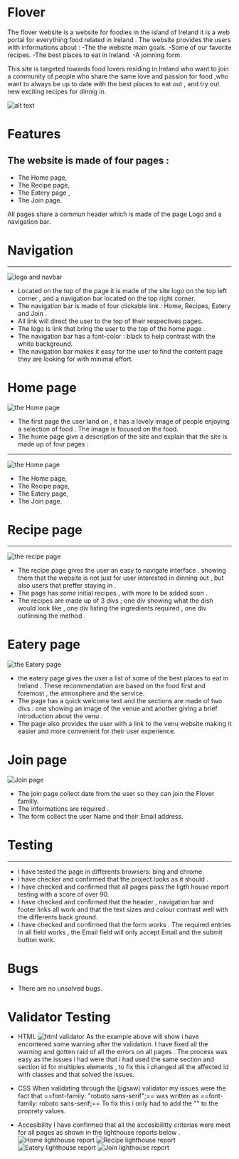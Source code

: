 # **Flover**

The flover website is a website for foodies in the island of Ireland it is a web portal for everything food related in Ireland . The website provides the users with informations about :
-The the website main goals.
-Some of our favorite recipes.
-The best places to eat in Ireland.
-A joinning form.

This site is targeted towards food lovers residing in Ireland who want to join a community of people who share the same love and passion for food ,who want to always be up to date with the best places to eat out , and try out new exciting recipes for dinnig in.

![alt text](https://github.com/Medhmo/project-one/blob/main/assets/images/ami.responsive.png)

# **Features**

The website is made of four pages : 
---
- The Home page,
- The Recipe page,
- The Eatery page ,
- The Join page.

All pages share a commun header which is made of the page Logo and a navigation bar.

# Navigation #
--- 
![logo and navbar](https://github.com/Medhmo/project-one/blob/main/assets/images/logo%20and%20nav%20bar.png)
- Located on the top of the page it is made of the site logo on the top left corner , and a navigation bar located on the top right corner. 
- The navigation bar is made of four clickable link : Home, Recipes, Eatery and Join . 
- All link will direct the user to the top of their respectives pages.
- The logo is link that bring the user to the top of the home page .
- The navigation bar has a font-color : black to help contrast with the white background.
- The navigation bar makes it easy for the user to find the content page they are looking for with minimal effort.


# Home page #
![the Home page](https://github.com/Medhmo/project-one/blob/main/assets/images/home%20page%20image.png )
- The first page the user land on , it has a lovely image of people enjoying a selection of food . The image is focused on the food.
- The home page give a description of the site and explain that the site is made up of four pages :
---
![the Home page](https://github.com/Medhmo/project-one/blob/main/assets/images/home%20page%20content.png)
- The Home page,
- The Recipe page,
- The Eatery page,
- The Join page.

# Recipe page #
---
![the recipe page](https://github.com/Medhmo/project-one/blob/main/assets/images/recipe%20page.png)
- The recipe page gives the user an easy to navigate interface . showing them that the website is not just for user interested in dinning out , but also users that preffer staying in .
- The page has some initial recipes , with more to be added soon .
- The recipes are made up of 3 divs ; one div showing what the dish would look like , one div listing the ingredients required , one div outlinning the method .

# Eatery page #

![the Eatery page](https://github.com/Medhmo/project-one/blob/main/assets/images/eatery%20page.png)
- the eatery page gives the user a list of some of the best places to eat in Ireland . These recommendation are based on the food first and foremost , the atmosphere and the service.
- The page has a quick welcome text and the sections are made of two divs : one showing an image of the venue and another giving a brief introduction about the venu .
- The page also provides the user with a link to the venu website making it easier and more convenient for their user experience.

# Join page #

![Join page](https://github.com/Medhmo/project-one/blob/main/assets/images/form%20for%20joining.png)
- The join page collect date from the user so they can join the Flover familly.
- The informations are required .
- The form collect the user Name and their Email address.

# Testing #
---
- I have tested the page in differents browsers: bing and chrome.
- I have checker and confirmed that the project looks as it should .
- I have checked and confirmed that all pages pass the ligth house report testing with a score of over 90.
- I have checked and confirmed that the header , navigation bar and footer links all work and that the text sizes and colour contrast well with the differents back ground.
- I have checked and confirmed that the form works . The required entries in all field works , the Email field will only accept Email and the submit button work.

# Bugs #

- There are no unsolved bugs.

# Validator Testing #

- HTML
![html validator]()
As the example above will show i have encontered some warning after the validation. 
I have fixed all the warning and gotten raid of all the errors on all pages .
The process was easy as the issues i had were that i had used the same section and section id for multiples elements , to fix this i changed all the affected id with classes and that solved the issues.
- CSS
When validating through the (jigsaw) validator my issues were the fact that ==font-family: "roboto sans-serif";== was written as ==font-family: roboto sans-serif;==
To fix this i only had to add the "" to the proprety values.

- Accesibility
I have confirmed that all the accesibilitty criterias were meet for all pages as shown in the lighthouse reports below .
![Home lighthouse report]()
![Recipe lighthouse report]()
![Eatery lighthouse report]()
![Join lighthouse report]()


















